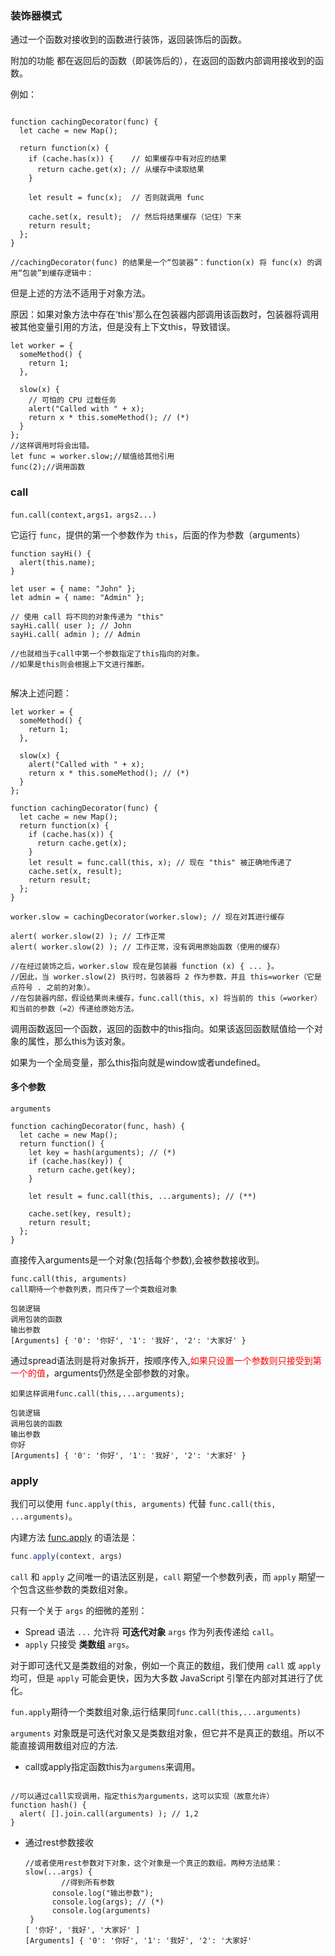 ### 装饰器模式

通过一个函数对接收到的函数进行装饰，返回装饰后的函数。

附加的功能 都在返回后的函数（即装饰后的），在返回的函数内部调用接收到的函数。

例如：

```

function cachingDecorator(func) {
  let cache = new Map();

  return function(x) {
    if (cache.has(x)) {    // 如果缓存中有对应的结果
      return cache.get(x); // 从缓存中读取结果
    }

    let result = func(x);  // 否则就调用 func

    cache.set(x, result);  // 然后将结果缓存（记住）下来
    return result;
  };
}

//cachingDecorator(func) 的结果是一个“包装器”：function(x) 将 func(x) 的调用“包装”到缓存逻辑中：
```

但是上述的方法不适用于对象方法。

原因：如果对象方法中存在‘this'那么在包装器内部调用该函数时，包装器将调用被其他变量引用的方法，但是没有上下文this，导致错误。

```
let worker = {
  someMethod() {
    return 1;
  },

  slow(x) {
    // 可怕的 CPU 过载任务
    alert("Called with " + x);
    return x * this.someMethod(); // (*)
  }
};
//这样调用时将会出错。
let func = worker.slow;//赋值给其他引用
func(2);//调用函数

```

### call

`fun.call(context,args1，args2...)`

它运行 `func`，提供的第一个参数作为 `this`，后面的作为参数（arguments）

```
function sayHi() {
  alert(this.name);
}

let user = { name: "John" };
let admin = { name: "Admin" };

// 使用 call 将不同的对象传递为 "this"
sayHi.call( user ); // John
sayHi.call( admin ); // Admin

//也就相当于call中第一个参数指定了this指向的对象。
//如果是this则会根据上下文进行推断。


```

解决上述问题：

```
let worker = {
  someMethod() {
    return 1;
  },

  slow(x) {
    alert("Called with " + x);
    return x * this.someMethod(); // (*)
  }
};

function cachingDecorator(func) {
  let cache = new Map();
  return function(x) {
    if (cache.has(x)) {
      return cache.get(x);
    }
    let result = func.call(this, x); // 现在 "this" 被正确地传递了
    cache.set(x, result);
    return result;
  };
}

worker.slow = cachingDecorator(worker.slow); // 现在对其进行缓存

alert( worker.slow(2) ); // 工作正常
alert( worker.slow(2) ); // 工作正常，没有调用原始函数（使用的缓存）
```

```
//在经过装饰之后，worker.slow 现在是包装器 function (x) { ... }。
//因此，当 worker.slow(2) 执行时，包装器将 2 作为参数，并且 this=worker（它是点符号 . 之前的对象）。
//在包装器内部，假设结果尚未缓存，func.call(this, x) 将当前的 this（=worker）和当前的参数（=2）传递给原始方法。
```

调用函数返回一个函数，返回的函数中的this指向。如果该返回函数赋值给一个对象的属性，那么this为该对象。

如果为一个全局变量，那么this指向就是window或者undefined。



#### 多个参数

`arguments`

```
function cachingDecorator(func, hash) {
  let cache = new Map();
  return function() {
    let key = hash(arguments); // (*)
    if (cache.has(key)) {
      return cache.get(key);
    }

    let result = func.call(this, ...arguments); // (**)

    cache.set(key, result);
    return result;
  };
}
```

直接传入arguments是一个对象(包括每个参数),会被参数接收到。

```
func.call(this, arguments)
call期待一个参数列表，而只传了一个类数组对象

包装逻辑
调用包装的函数
输出参数
[Arguments] { '0': '你好', '1': '我好', '2': '大家好' }
```

通过spread语法则是将对象拆开，按顺序传入,<font color=red>如果只设置一个参数则只接受到第一个的值</font>，arguments仍然是全部参数的对象。

```
如果这样调用func.call(this,...arguments);

包装逻辑
调用包装的函数
输出参数
你好
[Arguments] { '0': '你好', '1': '我好', '2': '大家好' }
```

### apply

我们可以使用 `func.apply(this, arguments)` 代替 `func.call(this, ...arguments)`。

内建方法 [func.apply](https://developer.mozilla.org/zh/docs/Web/JavaScript/Reference/Global_Objects/Function/apply) 的语法是：

```javascript
func.apply(context, args)
```

`call` 和 `apply` 之间唯一的语法区别是，`call` 期望一个参数列表，而 `apply` 期望一个包含这些参数的类数组对象。



只有一个关于 `args` 的细微的差别：

* Spread 语法 `...` 允许将 **可迭代对象** `args` 作为列表传递给 `call`。
* `apply` 只接受 **类数组** `args`。



对于即可迭代又是类数组的对象，例如一个真正的数组，我们使用 `call` 或 `apply` 均可，但是 `apply` 可能会更快，因为大多数 JavaScript 引擎在内部对其进行了优化。



`fun.apply`期待一个类数组对象,运行结果同`func.call(this,...arguments)`





`arguments` 对象既是可迭代对象又是类数组对象，但它并不是真正的数组。所以不能直接调用数组对应的方法.

* call或apply指定函数this为`argumens`来调用。

```

//可以通过call实现调用，指定this为arguments，这可以实现（故意允许）
function hash() {
  alert( [].join.call(arguments) ); // 1,2
}

```

* 通过rest参数接收

  ```
  //或者使用rest参数对下对象，这个对象是一个真正的数组。两种方法结果：
  slow(...args) {
          //得到所有参数
        console.log("输出参数");
        console.log(args); // (*)
        console.log(arguments)
   }
  [ '你好', '我好', '大家好' ]
  [Arguments] { '0': '你好', '1': '我好', '2': '大家好'
  
  
  ```

  